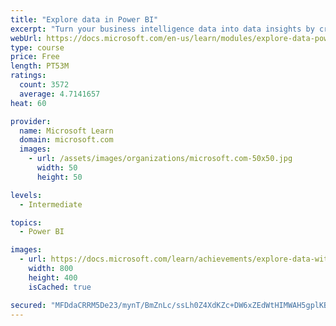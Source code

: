 ```yaml
---
title: "Explore data in Power BI"
excerpt: "Turn your business intelligence data into data insights by creating and configuring Power BI dashboards."
webUrl: https://docs.microsoft.com/en-us/learn/modules/explore-data-power-bi/
type: course
price: Free
length: PT53M
ratings:
  count: 3572
  average: 4.7141657
heat: 60

provider:
  name: Microsoft Learn
  domain: microsoft.com
  images:
    - url: /assets/images/organizations/microsoft.com-50x50.jpg
      width: 50
      height: 50

levels:
  - Intermediate

topics:
  - Power BI

images:
  - url: https://docs.microsoft.com/learn/achievements/explore-data-with-power-bi-desktop-social.png
    width: 800
    height: 400
    isCached: true

secured: "MFDdaCRRM5De23/mynT/BmZnLc/ssLh0Z4XdKZc+DW6xZEdWtHIMWAH5gplKBUSqTuqvnos/U4rD6bCHfZdb7JWbyOEPjbUJWAQGeg5vukICHn5tAT57UotkZafoZQdTXOIUc3HbxJLJkQrOdeaPHNI9g8KhOlGge/aqx8LNT09olplb8lAOj3cro+2Z4kzc2mBYzaHEXAa+z8A2/wTZsf9l0WJidfLT3sX3Lfe1Gb1h2VGKsBS02DTX81HgHqELPC9oh5SSpdnwvWJ166lEeC9daTiroJzNa1iRzj1hot9r8/gfFuwAPjMc+zsnoWdTzuILqas+f+7iVmt9Y8a8jzhDiCPR0M1ZN/sqSxcmqJ8PsR6tb/2I7CrlGxUimV+Jk5j0mIexCXiU6XrrAO7rMnaTe/wP6YouYoDApP4CktI=;TckHATMrr/sLUf4edOwIeA=="
---
```



